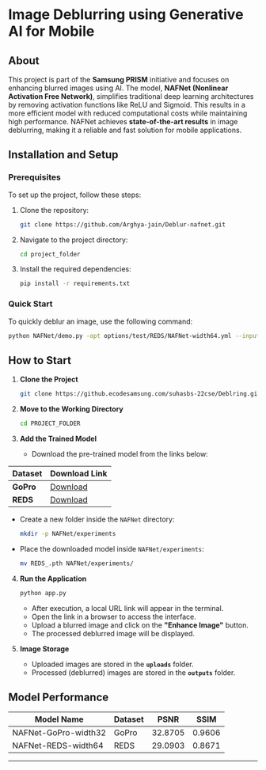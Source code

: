 # Image Deblurring using Generative AI for Mobile

## About
This project is part of the **Samsung PRISM** initiative and focuses on enhancing blurred images using AI. The model, **NAFNet (Nonlinear Activation Free Network)**, simplifies traditional deep learning architectures by removing activation functions like ReLU and Sigmoid. This results in a more efficient model with reduced computational costs while maintaining high performance. NAFNet achieves **state-of-the-art results** in image deblurring, making it a reliable and fast solution for mobile applications.

## Installation and Setup

### Prerequisites
To set up the project, follow these steps:

1. Clone the repository:
   ```sh
   git clone https://github.com/Arghya-jain/Deblur-nafnet.git
   ```
2. Navigate to the project directory:
   ```sh
   cd project_folder
   ```
3. Install the required dependencies:
   ```sh
   pip install -r requirements.txt
   ```

### Quick Start
To quickly deblur an image, use the following command:
```sh
python NAFNet/demo.py -opt options/test/REDS/NAFNet-width64.yml --input_path uploads/101.png --output_path outputs/deblur_img.png
```

## How to Start

1. **Clone the Project**
   ```sh
   git clone https://github.ecodesamsung.com/suhasbs-22cse/Deblring.git
   ```

2. **Move to the Working Directory**
   ```sh
   cd PROJECT_FOLDER
   ```

3. **Add the Trained Model**
   - Download the pre-trained model from the links below:

| Dataset | Download Link |
|---------|--------------|
| **GoPro** | [Download](https://drive.google.com/file/d/1S0PVRbyTakYY9a82kujgZLbMihfNBLfC/view) |
| **REDS**  | [Download](https://drive.google.com/file/d/14D4V4raNYIOhETfcuuLI3bGLB-OYIv6X/view) |

   - Create a new folder inside the `NAFNet` directory:
     ```sh
     mkdir -p NAFNet/experiments
     ```
   - Place the downloaded model inside `NAFNet/experiments`:
     ```sh
     mv REDS_.pth NAFNet/experiments/
     ```

4. **Run the Application**
   ```sh
   python app.py
   ```
   - After execution, a local URL link will appear in the terminal.
   - Open the link in a browser to access the interface.
   - Upload a blurred image and click on the **"Enhance Image"** button.
   - The processed deblurred image will be displayed.

5. **Image Storage**
   - Uploaded images are stored in the **`uploads`** folder.
   - Processed (deblurred) images are stored in the **`outputs`** folder.

## Model Performance

| Model Name               | Dataset | PSNR  | SSIM  |
|--------------------------|---------|-------|-------|
| NAFNet-GoPro-width32     | GoPro   | 32.8705 | 0.9606 |
| NAFNet-REDS-width64      | REDS    | 29.0903 | 0.8671 |

---



